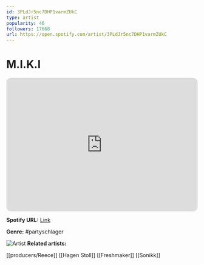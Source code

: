 ```yaml
---
id: 3PLdJr5nc7DHP1varmZUkC
type: artist
popularity: 46
followers: 17668
url: https://open.spotify.com/artist/3PLdJr5nc7DHP1varmZUkC
---
```

# M.I.K.I

<iframe style="border-radius:12px" src="https://open.spotify.com/embed/artist/3PLdJr5nc7DHP1varmZUkC" width="100%" height="352" frameBorder="0" allowfullscreen="" allow="autoplay; clipboard-write; encrypted-media; fullscreen; picture-in-picture" loading="lazy"></iframe>

**Spotify URL:** [Link](https://open.spotify.com/artist/3PLdJr5nc7DHP1varmZUkC)

**Genre:**  #partyschlager

![Artist](https://i.scdn.co/image/ab6761610000e5eb1be0d8a17eaa6d7d7170ded6)
**Related artists:**

[[producers/Reece]]
[[Hagen Stoll]]
[[Freshmaker]]
[[Sonikk]]
